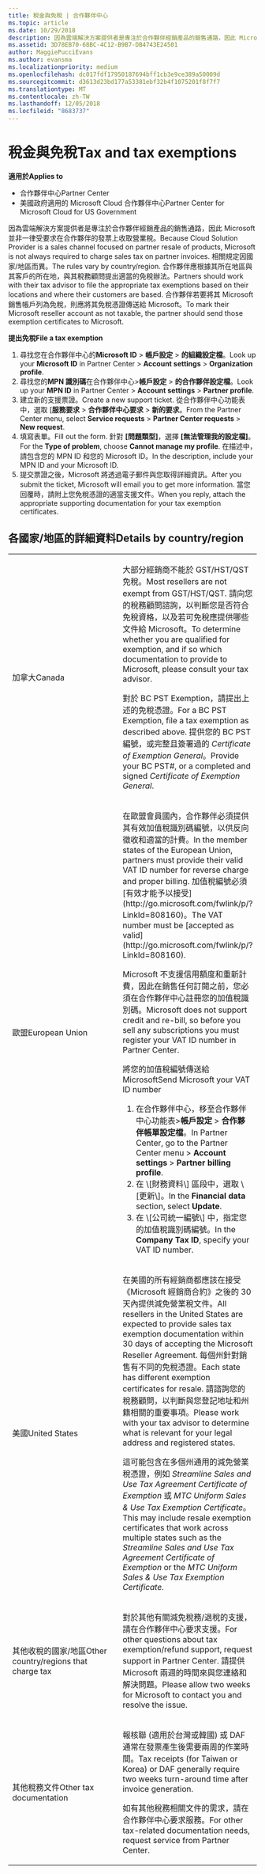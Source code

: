 ```yaml
---
title: 稅金與免稅 | 合作夥伴中心
ms.topic: article
ms.date: 10/29/2018
description: 因為雲端解決方案提供者是專注於合作夥伴經銷產品的銷售通路，因此 Microsoft 並非一律受要求在合作夥伴的發票上收取營業稅。
ms.assetid: 3D78EB70-68BC-4C12-B9B7-DB4743E24501
author: MaggiePucciEvans
ms.author: evansma
ms.localizationpriority: medium
ms.openlocfilehash: dc017fdf17950187694bff1cb3e9ce389a50009d
ms.sourcegitcommit: d3613d23bd177a53381ebf32b4f1075201f8f7f7
ms.translationtype: MT
ms.contentlocale: zh-TW
ms.lasthandoff: 12/05/2018
ms.locfileid: "8683737"
---
```

# <a name="tax-and-tax-exemptions"></a><span data-ttu-id="d134d-103">稅金與免稅</span><span class="sxs-lookup"><span data-stu-id="d134d-103">Tax and tax exemptions</span></span>

**<span data-ttu-id="d134d-104">適用於</span><span class="sxs-lookup"><span data-stu-id="d134d-104">Applies to</span></span>**

-  <span data-ttu-id="d134d-105">合作夥伴中心</span><span class="sxs-lookup"><span data-stu-id="d134d-105">Partner Center</span></span>
-  <span data-ttu-id="d134d-106">美國政府適用的 Microsoft Cloud 合作夥伴中心</span><span class="sxs-lookup"><span data-stu-id="d134d-106">Partner Center for Microsoft Cloud for US Government</span></span>


<span data-ttu-id="d134d-107">因為雲端解決方案提供者是專注於合作夥伴經銷產品的銷售通路，因此 Microsoft 並非一律受要求在合作夥伴的發票上收取營業稅。</span><span class="sxs-lookup"><span data-stu-id="d134d-107">Because Cloud Solution Provider is a sales channel focused on partner resale of products, Microsoft is not always required to charge sales tax on partner invoices.</span></span> <span data-ttu-id="d134d-108">相關規定因國家/地區而異。</span><span class="sxs-lookup"><span data-stu-id="d134d-108">The rules vary by country/region.</span></span> <span data-ttu-id="d134d-109">合作夥伴應根據其所在地區與其客戶的所在地，與其稅務顧問提出適當的免稅辦法。</span><span class="sxs-lookup"><span data-stu-id="d134d-109">Partners should work with their tax advisor to file the appropriate tax exemptions based on their locations and where their customers are based.</span></span> <span data-ttu-id="d134d-110">合作夥伴若要將其 Microsoft 銷售帳戶列為免稅，則應將其免稅憑證傳送給 Microsoft。</span><span class="sxs-lookup"><span data-stu-id="d134d-110">To mark their Microsoft reseller account as not taxable, the partner should send those exemption certificates to Microsoft.</span></span>

**<span data-ttu-id="d134d-111">提出免稅</span><span class="sxs-lookup"><span data-stu-id="d134d-111">File a tax exemption</span></span>**

1.  <span data-ttu-id="d134d-112">尋找您在合作夥伴中心的**Microsoft ID** &gt; **帳戶設定** &gt; **的組織設定檔**。</span><span class="sxs-lookup"><span data-stu-id="d134d-112">Look up your **Microsoft ID** in Partner Center &gt; **Account settings** &gt; **Organization profile**.</span></span>
2.  <span data-ttu-id="d134d-113">尋找您的**MPN 識別碼**在合作夥伴中心&gt;**帳戶設定** &gt; **的合作夥伴設定檔**。</span><span class="sxs-lookup"><span data-stu-id="d134d-113">Look up your **MPN ID** in Partner Center &gt; **Account settings** &gt; **Partner profile**.</span></span>
3.  <span data-ttu-id="d134d-114">建立新的支援票證。</span><span class="sxs-lookup"><span data-stu-id="d134d-114">Create a new support ticket.</span></span> <span data-ttu-id="d134d-115">從合作夥伴中心功能表中，選取 [**服務要求** &gt; **合作夥伴中心要求** &gt; **新的要求**。</span><span class="sxs-lookup"><span data-stu-id="d134d-115">From the Partner Center menu, select **Service requests** &gt; **Partner Center requests** &gt; **New request**.</span></span>
4.  <span data-ttu-id="d134d-116">填寫表單。</span><span class="sxs-lookup"><span data-stu-id="d134d-116">Fill out the form.</span></span> <span data-ttu-id="d134d-117">針對 **\[問題類型\]**，選擇 **\[無法管理我的設定檔\]**。</span><span class="sxs-lookup"><span data-stu-id="d134d-117">For the **Type of problem**, choose **Cannot manage my profile**.</span></span> <span data-ttu-id="d134d-118">在描述中，請包含您的 MPN ID 和您的 Microsoft ID。</span><span class="sxs-lookup"><span data-stu-id="d134d-118">In the description, include your MPN ID and your Microsoft ID.</span></span>
5.  <span data-ttu-id="d134d-119">提交票證之後，Microsoft 將透過電子郵件與您取得詳細資訊。</span><span class="sxs-lookup"><span data-stu-id="d134d-119">After you submit the ticket, Microsoft will email you to get more information.</span></span> <span data-ttu-id="d134d-120">當您回覆時，請附上您免稅憑證的適當支援文件。</span><span class="sxs-lookup"><span data-stu-id="d134d-120">When you reply, attach the appropriate supporting documentation for your tax exemption certificates.</span></span>

## <a name="details-by-countryregion"></a><span data-ttu-id="d134d-121">各國家/地區的詳細資料</span><span class="sxs-lookup"><span data-stu-id="d134d-121">Details by country/region</span></span>


<table>
<colgroup>
<col width="50%" />
<col width="50%" />
</colgroup>
<tbody>
<tr class="odd">
<td><span data-ttu-id="d134d-122">加拿大</span><span class="sxs-lookup"><span data-stu-id="d134d-122">Canada</span></span></td>
<td><p><span data-ttu-id="d134d-123">大部分經銷商不能於 GST/HST/QST 免稅。</span><span class="sxs-lookup"><span data-stu-id="d134d-123">Most resellers are not exempt from GST/HST/QST.</span></span> <span data-ttu-id="d134d-124">請向您的稅務顧問諮詢，以判斷您是否符合免稅資格，以及若可免稅應提供哪些文件給 Microsoft。</span><span class="sxs-lookup"><span data-stu-id="d134d-124">To determine whether you are qualified for exemption, and if so which documentation to provide to Microsoft, please consult your tax advisor.</span></span></p>
<p><span data-ttu-id="d134d-125">對於 BC PST Exemption，請提出上述的免稅憑證。</span><span class="sxs-lookup"><span data-stu-id="d134d-125">For a BC PST Exemption, file a tax exemption as described above.</span></span> <span data-ttu-id="d134d-126">提供您的 BC PST 編號，或完整且簽署過的 <em>Certificate of Exemption General</em>。</span><span class="sxs-lookup"><span data-stu-id="d134d-126">Provide your BC PST#, or a completed and signed <em>Certificate of Exemption General</em>.</span></span></p></td>
</tr>
<tr class="even">
<td><span data-ttu-id="d134d-127">歐盟</span><span class="sxs-lookup"><span data-stu-id="d134d-127">European Union</span></span></td>
<td><p><span data-ttu-id="d134d-128">在歐盟會員國內，合作夥伴必須提供其有效加值稅識別碼編號，以供反向徵收和適當的計費。</span><span class="sxs-lookup"><span data-stu-id="d134d-128">In the member states of the European Union, partners must provide their valid VAT ID number for reverse charge and proper billing.</span></span> <span data-ttu-id="d134d-129">加值稅編號必須[有效才能予以接受](http://go.microsoft.com/fwlink/p/?LinkId=808160)。</span><span class="sxs-lookup"><span data-stu-id="d134d-129">The VAT number must be [accepted as valid](http://go.microsoft.com/fwlink/p/?LinkId=808160).</span></span></p>
<p><span data-ttu-id="d134d-130">Microsoft 不支援信用額度和重新計費，因此在銷售任何訂閱之前，您必須在合作夥伴中心註冊您的加值稅識別碼。</span><span class="sxs-lookup"><span data-stu-id="d134d-130">Microsoft does not support credit and re-bill, so before you sell any subscriptions you must register your VAT ID number in Partner Center.</span></span></p>
<p><span data-ttu-id="d134d-131">將您的加值稅編號傳送給 Microsoft</span><span class="sxs-lookup"><span data-stu-id="d134d-131">Send Microsoft your VAT ID number</span></span></strong></p>
<ol>
<li><span data-ttu-id="d134d-132">在合作夥伴中心，移至合作夥伴中心功能表&gt;<strong>帳戶設定</strong> &gt; <strong>合作夥伴帳單設定檔</strong>。</span><span class="sxs-lookup"><span data-stu-id="d134d-132">In Partner Center, go to the Partner Center menu &gt; <strong>Account settings</strong> &gt; <strong>Partner billing profile</strong>.</span></span></li>
<li><span data-ttu-id="d134d-133">在 \[財務資料\]<strong></strong> 區段中，選取 \[更新\]<strong></strong>。</span><span class="sxs-lookup"><span data-stu-id="d134d-133">In the <strong>Financial data</strong> section, select <strong>Update</strong>.</span></span></li>
<li><span data-ttu-id="d134d-134">在 \[公司統一編號\]<strong></strong> 中，指定您的加值稅識別碼編號。</span><span class="sxs-lookup"><span data-stu-id="d134d-134">In the <strong>Company Tax ID</strong>, specify your VAT ID number.</span></span></li>
</ol></td>
</tr>
<tr class="odd">
<td><span data-ttu-id="d134d-135">美國</span><span class="sxs-lookup"><span data-stu-id="d134d-135">United States</span></span></td>
<td><p><span data-ttu-id="d134d-136">在美國的所有經銷商都應該在接受《Microsoft 經銷商合約》之後的 30 天內提供減免營業稅文件。</span><span class="sxs-lookup"><span data-stu-id="d134d-136">All resellers in the United States are expected to provide sales tax exemption documentation within 30 days of accepting the Microsoft Reseller Agreement.</span></span> <span data-ttu-id="d134d-137">每個州針對銷售有不同的免稅憑證。</span><span class="sxs-lookup"><span data-stu-id="d134d-137">Each state has different exemption certificates for resale.</span></span> <span data-ttu-id="d134d-138">請諮詢您的稅務顧問，以判斷與您登記地址和州籍相關的重要事項。</span><span class="sxs-lookup"><span data-stu-id="d134d-138">Please work with your tax advisor to determine what is relevant for your legal address and registered states.</span></span></p>
<p><span data-ttu-id="d134d-139">這可能包含在多個州通用的減免營業稅憑證，例如 <em>Streamline Sales and Use Tax Agreement Certificate of Exemption</em> 或 <em>MTC Uniform Sales &amp; Use Tax Exemption Certificate</em>。</span><span class="sxs-lookup"><span data-stu-id="d134d-139">This may include resale exemption certificates that work across multiple states such as the <em>Streamline Sales and Use Tax Agreement Certificate of Exemption</em> or the <em>MTC Uniform Sales &amp; Use Tax Exemption Certificate</em>.</span></span></p></td>
</tr>
<tr class="even">
<td><span data-ttu-id="d134d-140">其他收稅的國家/地區</span><span class="sxs-lookup"><span data-stu-id="d134d-140">Other country/regions that charge tax</span></span></td>
<td><p><span data-ttu-id="d134d-141">對於其他有關減免稅務/退稅的支援，請在合作夥伴中心要求支援。</span><span class="sxs-lookup"><span data-stu-id="d134d-141">For other questions about tax exemption/refund support, request support in Partner Center.</span></span> <span data-ttu-id="d134d-142">請提供 Microsoft 兩週的時間來與您連絡和解決問題。</span><span class="sxs-lookup"><span data-stu-id="d134d-142">Please allow two weeks for Microsoft to contact you and resolve the issue.</span></span></p></td>
</tr>
<tr class="odd">
<td><span data-ttu-id="d134d-143">其他稅務文件</span><span class="sxs-lookup"><span data-stu-id="d134d-143">Other tax documentation</span></span></td>
<td><p><span data-ttu-id="d134d-144">報核聯 (適用於台灣或韓國) 或 DAF 通常在發票產生後需要兩周的作業時間。</span><span class="sxs-lookup"><span data-stu-id="d134d-144">Tax receipts (for Taiwan or Korea) or DAF generally require two weeks turn-around time after invoice generation.</span></span></p>
<p><span data-ttu-id="d134d-145">如有其他稅務相關文件的需求，請在合作夥伴中心要求服務。</span><span class="sxs-lookup"><span data-stu-id="d134d-145">For other tax-related documentation needs, request service from Partner Center.</span></span></p></td>
</tr>
</tbody>
</table>

 

 

 



